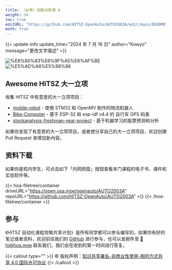 ```yaml
---
title: （必修）创新训练课 A
weight: 34
toc: true
editURL: "https://github.com/HITSZ-OpenAuto/AUTO2003A/edit/main/README.md"
math: true
---
```


{{< update-info update_time="2024 年 7 月 16 日" author="Kowyo" message="更改文字描述" >}}

<div class="img-div hx-mt-4 hx-flex-row hx-justify-start hx-items-center">

![%E8%80%83%E6%9F%A5%E8%AF%BE](https://img.shields.io/badge/%E8%80%83%E6%9F%A5%E8%AF%BE-green)
![%E5%AD%A6%E5%88%86](https://img.shields.io/badge/%E5%AD%A6%E5%88%86-1-moccasin)

</div>

## Awesome HITSZ 大一立项

收集 HITSZ 中有意思的大一立项项目：

- [mobile-robot](https://github.com/kowyo/mobile-robot) - 使用 STM32 和 OpenMV 制作的物流机器人
- [Bike-Computer](https://github.com/MaxwellJay256/Bike-Computer) - 基于 ESP-32 和 esp-idf v4.4 的 自行车 GPS 码表
- [stockanalysis-freshman-year-project](https://github.com/efJerryYang/stockanalysis-freshman-year-project) - 基于机器学习的股票预测和分析

如果你发现了有意思的大一立项项目，或者想分享自己的大一立项项目，欢迎创建 Pull Request 来增加新內容。

## 资料下载

如果你是校内学生，可点击如下「内网网盘」按钮查看本门课程的电子书、课件和实验软件等。

{{< hoa-filetree/container driveURL="https://open.osa.moe/openauto/AUTO2003A" repoURL="https://github.com/HITSZ-OpenAuto/AUTO2003A" >}}
{{< /hoa-filetree/container >}}

## 参与

《HITSZ 自动化课程攻略共享计划》是所有同学都可以参与编写的，如果你有好的笔记或者资料，欢迎前往我们的 [GitHub](https://github.com/HITSZ-OpenAuto) 进行参与，也可以发邮件至 [📮hi@hoa.moe](mailto:hi@hoa.moe) 联系我们，我们会在收到的第一时间进行答复。

{{< callout type="" >}}
  © 版权声明：[知识共享署名-非商业性使用-相同方式共享 4.0 国际许可协议](https://creativecommons.org/licenses/by-nc-sa/4.0/)
{{< /callout >}}
